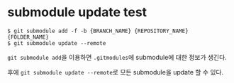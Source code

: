 submodule update test
===

```shell
$ git submodule add -f -b {BRANCH_NAME} {REPOSITORY_NAME} {FOLDER_NAME}
$ git submodule update --remote
```

`git submodule add`을 이용하면 `.gitmodules`에 submodule에 대한 정보가 생긴다.

후에 `git submodule update --remote`로 모든 submodule을 update 할 수 있다.  